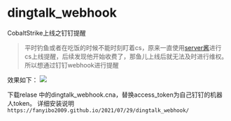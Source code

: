 # dingtalk_webhook
CobaltStrike上线之钉钉提醒
> 平时钓鱼或者在吃饭的时候不能时刻盯着cs，原来一直使用[server酱](https://sct.ftqq.com/sendkey)进行cs上线提醒，后续发现他开始收费了，那鱼儿上线后就无法及时进行维权。所以想通过钉钉webhook进行提醒

效果如下：
![](https://mwebkeyi.oss-cn-beijing.aliyuncs.com/2021/07/30/16275510645002.jpg)

下载relase 中的dingtalk_webhook.cna，替换access_token为自己钉钉的机器人token。
详细安装说明```https://fanyibo2009.github.io/2021/07/29/dingtalk_webhook/```
